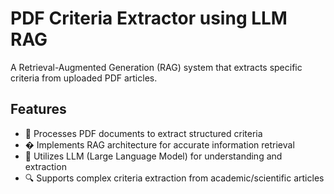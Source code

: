 # PDF Criteria Extractor using LLM RAG

A Retrieval-Augmented Generation (RAG) system that extracts specific criteria from uploaded PDF articles.

## Features

- 📄 Processes PDF documents to extract structured criteria
- � Implements RAG architecture for accurate information retrieval
- 🧠 Utilizes LLM (Large Language Model) for understanding and extraction
- 🔍 Supports complex criteria extraction from academic/scientific articles
